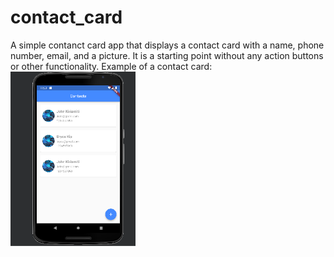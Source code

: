 # contact_card

A simple contanct card app that displays a contact card with a name, phone number, email, and a picture.
It is a starting point without any action buttons or other functionality.
Example of a contact card:
<img src="assets/screenshot.png" width="200">
